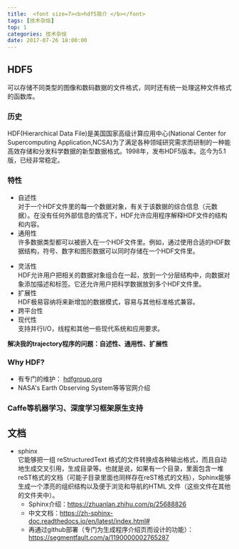 ```yaml
---
title:  <font size=7><b>hdf5简介 </b></font>
tags: [技术杂烩]
top: 1
categories: 技术杂烩
date: 2017-07-26 18:00:00
---
```


## HDF5
可以存储不同类型的图像和数码数据的文件格式，同时还有统一处理这种文件格式的函数库。
### 历史
HDF(Hierarchical Data File)是美国国家高级计算应用中心(National Center for Supercomputing Application,NCSA)为了满足各种领域研究需求而研制的一种能高效存储和分发科学数据的新型数据格式。1998年，发布HDF5版本。迄今为5.1版，已经非常稳定。
### 特性
- 自述性   
对于一个HDF文件里的每一个数据对象，有关于该数据的综合信息（元数据）。在没有任何外部信息的情况下，HDF允许应用程序解释HDF文件的结构和内容。
- 通用性   
许多数据类型都可以被嵌入在一个HDF文件里。例如，通过使用合适的HDF数据结构，符号、数字和图形数据可以同时存储在一个HDF文件里。
<!-- more -->
- 灵活性   
HDF允许用户把相关的数据对象组合在一起，放到一个分层结构中，向数据对象添加描述和标签。它还允许用户把科学数据放到多个HDF文件里。
- 扩展性   
HDF极易容纳将来新增加的数据模式，容易与其他标准格式兼容。
- 跨平台性
- 现代性   
支持并行I/O，线程和其他一些现代系统和应用要求。

**解决我的trajectory程序的问题：自述性、通用性、扩展性**

### Why HDF?
- 有专门的维护： [hdfgroup.org](https://www.hdfgroup.org)
- NASA's Earth Observing System等等官网介绍

### Caffe等机器学习、深度学习框架原生支持
 

## 文档
- sphinx   
它能够把一组 reStructuredText 格式的文件转换成各种输出格式，而且自动地生成交叉引用，生成目录等。也就是说，如果有一个目录，里面包含一堆reST格式的文档（可能子目录里面也同样存在reST格式的文档），Sphinx能够生成一个漂亮的组织结构以及便于浏览和导航的HTML 文件（这些文件在其他的文件夹中）。   
  - Sphinx介绍：https://zhuanlan.zhihu.com/p/25688826
  - 中文文档：https://zh-sphinx-doc.readthedocs.io/en/latest/index.html#
  - 再通过github部署（专门为生成程序介绍页而设计的功能）：https://segmentfault.com/a/1190000002765287
